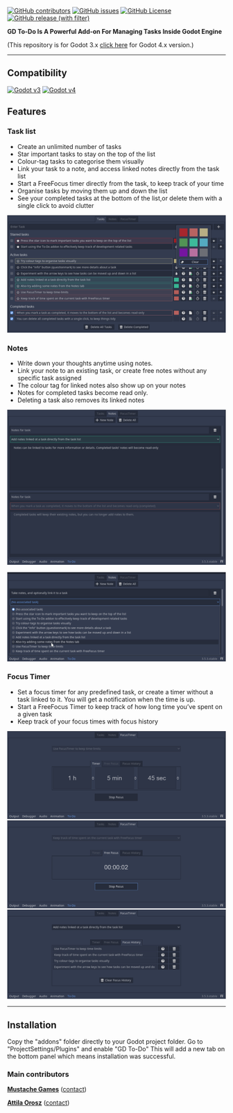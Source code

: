 [![GitHub contributors](https://img.shields.io/github/contributors/attilaoroszdev/GD_To-Do_3x)](https://github.com/attilaoroszdev/GD_To-Do_3x/graphs/contributors)
[![GitHub issues](https://img.shields.io/github/issues/attilaoroszdev/GD_To-Do_3x)](https://github.com/attilaoroszdev/GD_To-Do_3x/issues)
[![GitHub License](https://img.shields.io/github/license/attilaoroszdev/GD_To-Do_3x)](https://github.com/attilaoroszdev/GD_To-Do_3x/blob/main/LICENSE)
[![GitHub release (with filter)](https://img.shields.io/github/v/release/attilaoroszdev/GD_To-Do_3x)](https://github.com/attilaoroszdev/GD_To-Do_3x/releases)

**GD To-Do Is A Powerful Add-on For Managing Tasks Inside Godot Engine**

(This repository is for Godot 3.x [click here](https://github.com/attilaoroszdev/GD_To-Do_4x) for Godot 4.x version.)

---

## Compatibility

[![Godot v3](https://img.shields.io/badge/Godot-v3-%23478cbf?logo=godot-engine&logoColor=white)](https://godotengine.org/download/3.x/)
[![Godot v4](https://img.shields.io/badge/Godot-v4-%23478cbf?logo=godot-engine&logoColor=white)](https://godotengine.org/download/4.x/)

## Features

### Task list

- Create an unlimited number of tasks
- Star important tasks to stay on the top of the list
- Colour-tag tasks to categorise them visually
- Link your task to a note, and access linked notes directly from the task list
- Start a FreeFocus timer directly from the task, to keep track of your time
- Organise tasks by moving them up and down the list
- See your completed tasks at the bottom of the list,or delete them with a single click to avoid clutter

![Task list](https://github.com/attilaoroszdev/GD_To-Do_3x/blob/main/Screenshots/tasks.png)

### Notes

- Write down your thoughts anytime using notes.
- Link your note to an existing task, or create free notes without any specific task assigned
- The colour tag for linked notes also show up on your notes
- Notes for completed tasks become read only.
- Deleting a task also removes its linked notes

![Notes](https://github.com/attilaoroszdev/GD_To-Do_3x/blob/main/Screenshots/notes.png)

![Add new note](https://github.com/attilaoroszdev/GD_To-Do_3x/blob/main/Screenshots/new_note.png)

### Focus Timer

- Set a focus timer for any predefined task, or create a timer without a task linked to it. You will get a notification when the time is up.
- Start a FreeFocus Timer to keep track of how long time you’ve spent on a given task
- Keep track of your focus times with focus history

![Focus timer](https://github.com/attilaoroszdev/GD_To-Do_3x/blob/main/Screenshots/focus_timer.png)
![Free focus](https://github.com/attilaoroszdev/GD_To-Do_3x/blob/main/Screenshots/free_focus.png)
![Focus history](https://github.com/attilaoroszdev/GD_To-Do_3x/blob/main/Screenshots/focus_history.png)

---

## Installation

Copy the "addons" folder directly to your Godot project folder.
Go to "ProjectSettings/Plugins" and enable "GD To-Do"
This will add a new tab on the bottom panel which means installation was successful.

<!-- MARKDOWN LINKS & IMAGES -->

<!-- https://www.markdownguide.org/basic-syntax/#reference-style-links -->

### Main contributors

[**Mustache Games**](https://github.com/Mustache-Games) ([contact](mailto:))

[**Attila Orosz**](https://github.com/attilaoroszdev) ([contact](mailto:attila.orosz.dev@gmail.com.com))